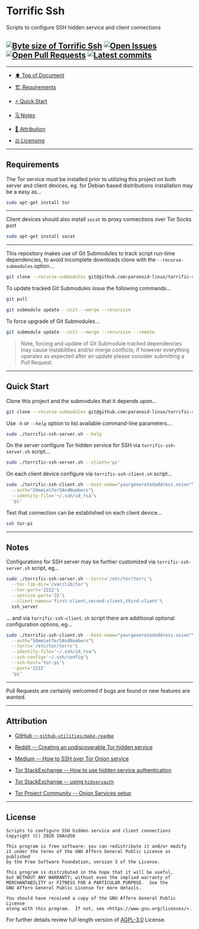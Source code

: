 # Torrific Ssh
[heading__top]:
  #torrific-ssh
  "&#x2B06; Scripts to configure SSH hidden service and client connections"


Scripts to configure SSH hidden service and client connections

## [![Byte size of Torrific Ssh][badge__master__torrific_ssh__source_code]][torrific_ssh__master__source_code] [![Open Issues][badge__issues__torrific_ssh]][issues__torrific_ssh] [![Open Pull Requests][badge__pull_requests__torrific_ssh]][pull_requests__torrific_ssh] [![Latest commits][badge__commits__torrific_ssh__master]][commits__torrific_ssh__master]

------


- [:arrow_up: Top of Document][heading__top]

- [:building_construction: Requirements][heading__requirements]

- [:zap: Quick Start][heading__quick_start]

- [&#x1F5D2; Notes][heading__notes]

- [:card_index: Attribution][heading__attribution]

- [:balance_scale: Licensing][heading__license]


------


## Requirements
[heading__requirements]:
  #requirements
  "&#x1F3D7; Prerequisites and/or dependencies that this project needs to function properly"


The Tor service must be installed prior to utilizing this project on both server and client devices, eg. for Debian based distributions installation may be a easy as...


```Bash
sudo apt-get install tor
```


------


Client devices should also install `socat` to proxy connections over Tor Socks port


```Bash
sudo apt-get install socat
```


------


This repository makes use of Git Submodules to track script run-time dependencies, to avoid incomplete downloads clone with the `--recurse-submodules` option...


```Bash
git clone --recurse-submodules git@github.com:paranoid-linux/torrific-ssh.git
```


To update tracked Git Submodules issue the following commands...


```Bash
git pull

git submodule update --init --merge --recursive
```


To force upgrade of Git Submodules...


```Bash
git submodule update --init --merge --recursive --remote
```


> Note, forcing and update of Git Submodule tracked dependencies may cause instabilities and/or merge conflicts; if however everything operates as expected after an update please consider submitting a Pull Request.


___


## Quick Start
[heading__quick_start]:
  #quick-start
  "&#9889; Perhaps as easy as one, 2.0,..."


Clone this project and the submodules that it depends upon...


```Bash
git clone --recurse-submodules git@github.com:paranoid-linux/torrific-ssh.git
```


Use `-h` or `--help` option to list available command-line parameters...


```Bash
sudo ./torrific-ssh-server.sh --help
```


On the server configure Tor hidden service for SSH via `torrific-ssh-server.sh` script...


```Bash
sudo ./torrific-ssh-server.sh --client='pi'
```


On each client device configure via `torrific-ssh-client.sh` script...


```Bash
sudo ./torrific-ssh-client.sh --host-name="yourgeneratedaddress.onion"\
  --auth="S0meLet7er5AndNumbers"\
  --identity-file='~/.ssh/id_rsa'\
  'pi'
```


Test that connection can be established on each client device...


```Bash
ssh tor-pi
```


___


## Notes
[heading__notes]:
  #notes
  "&#x1F5D2; Additional things to keep in mind when developing"


Configurations for SSH server may be further customized via `torrific-ssh-server.sh` script, eg...


```Bash
sudo ./torrific-ssh-server.sh --torrc='/etc/tor/torrc'\
  --tor-lib-dir='/var/lib/tor'\
  --tor-port='2222'\
  --service-port='22'\
  --client-names='first-client,second-client,third-client'\
  ssh_server
```


... and via `torrific-ssh-client.sh` script there are additional optional configuration options, eg...


```Bash
sudo ./torrific-ssh-client.sh --host-name="yourgeneratedaddress.onion"\
  --auth="S0meLet7er5AndNumbers"\
  --torrc='/etc/tor/torrc'\
  --identity-file='~/.ssh/id_rsa'\
  --ssh-config='~/.ssh/config'\
  --ssh-host='tor-pi'\
  --port='2222'
  'pi'
```


------


Pull Requests are certainly welcomed if bugs are found or new features are wanted.


___


## Attribution
[heading__attribution]:
  #attribution
  "&#x1F4C7; Resources that where helpful in building this project so far."


- [GitHub -- `github-utilities/make-readme`](https://github.com/github-utilities/make-readme)

- [Reddit -- Creating an undiscoverable Tor hidden service](https://www.reddit.com/r/TOR/comments/549wuw/creating_an_undiscoverable_secure_tor_hidden/d81197p/)

- [Medium -- How to SSH over Tor Onion service](https://medium.com/@tzhenghao/how-to-ssh-over-tor-onion-service-c6d06194147)

- [Tor StackExchange -- How to use hidden service authentication](https://tor.stackexchange.com/questions/219)

- [Tor StackExchange -- using `hidservauth`](https://tor.stackexchange.com/questions/16366)

- [Tor Project Community -- Onion Services setup](https://community.torproject.org/onion-services/setup/)


___


## License
[heading__license]:
  #license
  "&#x2696; Legal side of Open Source"


```
Scripts to configure SSH hidden service and client connections
Copyright (C) 2020 S0AndS0

This program is free software: you can redistribute it and/or modify
it under the terms of the GNU Affero General Public License as published
by the Free Software Foundation, version 3 of the License.

This program is distributed in the hope that it will be useful,
but WITHOUT ANY WARRANTY; without even the implied warranty of
MERCHANTABILITY or FITNESS FOR A PARTICULAR PURPOSE.  See the
GNU Affero General Public License for more details.

You should have received a copy of the GNU Affero General Public License
along with this program.  If not, see <https://www.gnu.org/licenses/>.
```


For further details review full length version of [AGPL-3.0][branch__current__license] License.



[branch__current__license]:
  /LICENSE
  "&#x2696; Full length version of AGPL-3.0 License"


[badge__commits__torrific_ssh__master]:
  https://img.shields.io/github/last-commit/paranoid-linux/torrific-ssh/master.svg

[commits__torrific_ssh__master]:
  https://github.com/paranoid-linux/torrific-ssh/commits/master
  "&#x1F4DD; History of changes on this branch"


[torrific_ssh__community]:
  https://github.com/paranoid-linux/torrific-ssh/community
  "&#x1F331; Dedicated to functioning code"


[badge__issues__torrific_ssh]:
  https://img.shields.io/github/issues/paranoid-linux/torrific-ssh.svg

[issues__torrific_ssh]:
  https://github.com/paranoid-linux/torrific-ssh/issues
  "&#x2622; Search for and _bump_ existing issues or open new issues for project maintainer to address."


[badge__pull_requests__torrific_ssh]:
  https://img.shields.io/github/issues-pr/paranoid-linux/torrific-ssh.svg

[pull_requests__torrific_ssh]:
  https://github.com/paranoid-linux/torrific-ssh/pulls
  "&#x1F3D7; Pull Request friendly, though please check the Community guidelines"


[badge__master__torrific_ssh__source_code]:
  https://img.shields.io/github/repo-size/paranoid-linux/torrific-ssh

[torrific_ssh__master__source_code]:
  https://github.com/paranoid-linux/torrific-ssh/
  "&#x2328; Project source!"

